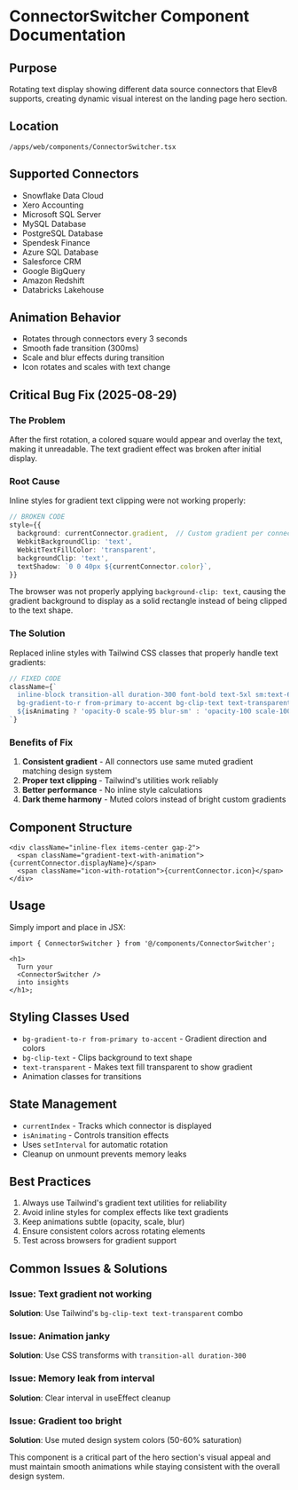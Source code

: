 # ConnectorSwitcher Component Documentation

## Purpose

Rotating text display showing different data source connectors that Elev8 supports, creating dynamic visual interest on the landing page hero section.

## Location

`/apps/web/components/ConnectorSwitcher.tsx`

## Supported Connectors

- Snowflake Data Cloud
- Xero Accounting
- Microsoft SQL Server
- MySQL Database
- PostgreSQL Database
- Spendesk Finance
- Azure SQL Database
- Salesforce CRM
- Google BigQuery
- Amazon Redshift
- Databricks Lakehouse

## Animation Behavior

- Rotates through connectors every 3 seconds
- Smooth fade transition (300ms)
- Scale and blur effects during transition
- Icon rotates and scales with text change

## Critical Bug Fix (2025-08-29)

### The Problem

After the first rotation, a colored square would appear and overlay the text, making it unreadable. The text gradient effect was broken after initial display.

### Root Cause

Inline styles for gradient text clipping were not working properly:

```typescript
// BROKEN CODE
style={{
  background: currentConnector.gradient,  // Custom gradient per connector
  WebkitBackgroundClip: 'text',
  WebkitTextFillColor: 'transparent',
  backgroundClip: 'text',
  textShadow: `0 0 40px ${currentConnector.color}`,
}}
```

The browser was not properly applying `background-clip: text`, causing the gradient background to display as a solid rectangle instead of being clipped to the text shape.

### The Solution

Replaced inline styles with Tailwind CSS classes that properly handle text gradients:

```typescript
// FIXED CODE
className={`
  inline-block transition-all duration-300 font-bold text-5xl sm:text-6xl lg:text-7xl xl:text-8xl
  bg-gradient-to-r from-primary to-accent bg-clip-text text-transparent
  ${isAnimating ? 'opacity-0 scale-95 blur-sm' : 'opacity-100 scale-100 blur-0'}
`}
```

### Benefits of Fix

1. **Consistent gradient** - All connectors use same muted gradient matching design system
2. **Proper text clipping** - Tailwind's utilities work reliably
3. **Better performance** - No inline style calculations
4. **Dark theme harmony** - Muted colors instead of bright custom gradients

## Component Structure

```tsx
<div className="inline-flex items-center gap-2">
  <span className="gradient-text-with-animation">{currentConnector.displayName}</span>
  <span className="icon-with-rotation">{currentConnector.icon}</span>
</div>
```

## Usage

Simply import and place in JSX:

```tsx
import { ConnectorSwitcher } from '@/components/ConnectorSwitcher';

<h1>
  Turn your
  <ConnectorSwitcher />
  into insights
</h1>;
```

## Styling Classes Used

- `bg-gradient-to-r from-primary to-accent` - Gradient direction and colors
- `bg-clip-text` - Clips background to text shape
- `text-transparent` - Makes text fill transparent to show gradient
- Animation classes for transitions

## State Management

- `currentIndex` - Tracks which connector is displayed
- `isAnimating` - Controls transition effects
- Uses `setInterval` for automatic rotation
- Cleanup on unmount prevents memory leaks

## Best Practices

1. Always use Tailwind's gradient text utilities for reliability
2. Avoid inline styles for complex effects like text gradients
3. Keep animations subtle (opacity, scale, blur)
4. Ensure consistent colors across rotating elements
5. Test across browsers for gradient support

## Common Issues & Solutions

### Issue: Text gradient not working

**Solution**: Use Tailwind's `bg-clip-text text-transparent` combo

### Issue: Animation janky

**Solution**: Use CSS transforms with `transition-all duration-300`

### Issue: Memory leak from interval

**Solution**: Clear interval in useEffect cleanup

### Issue: Gradient too bright

**Solution**: Use muted design system colors (50-60% saturation)

This component is a critical part of the hero section's visual appeal and must maintain smooth animations while staying consistent with the overall design system.
